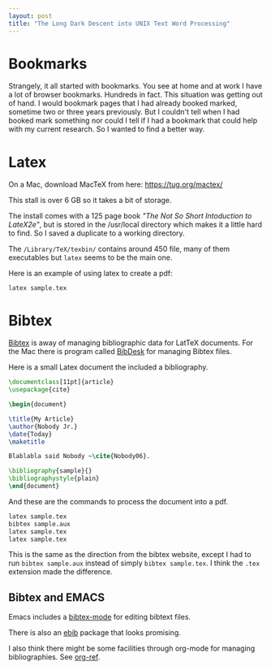```yaml
---
layout: post
title: "The Long Dark Descent into UNIX Text Word Processing"
---
```


# Bookmarks

Strangely, it all started with bookmarks. You see at home and at work
I have a lot of browser bookmarks. Hundreds in fact. This situation
was getting out of hand. I would bookmark pages that I had already
booked marked, sometime two or three years previously. But I couldn't
tell when I had booked mark something nor could I tell if I had a
bookmark that could help with my current research. So I wanted to find
a better way.

# Latex

On a Mac, download MacTeX from here:
https://tug.org/mactex/

This stall is over 6 GB so it takes a bit of storage.

The install comes with a 125 page book _"The Not So Short Intoduction
to LateX2e"_, but is stored in the /usr/local directory which makes it
a little hard to find. So I saved a duplicate to a working directory.

The `/Library/TeX/texbin/` contains around 450 file, many of them
executables but `latex` seems to be the main one. 

Here is an example of using latex to create a pdf:

```
latex sample.tex
```



# Bibtex

[Bibtex](http://www.bibtex.org) is away of managing bibliographic data for LatTeX
documents. For the Mac there is program called
[BibDesk](https://bibdesk.sourceforge.io) for managing Bibtex files.

Here is a small Latex document the included a bibliography.
```latex
\documentclass[11pt]{article}
\usepackage{cite}

\begin{document}

\title{My Article}
\author{Nobody Jr.}
\date{Today}
\maketitle

Blablabla said Nobody ~\cite{Nobody06}.

\bibliography{sample}{}
\bibliographystyle{plain}
\end{document}
```

And these are the commands to process the document into a pdf.

```bash
latex sample.tex 
bibtex sample.aux
latex sample.tex
latex sample.tex
```

This is the same as the direction from the bibtex website, except I
had to run `bibtex sample.aux` instead of simply `bibtex
sample.tex`. I think the `.tex` extension made the difference.



## Bibtex and EMACS

Emacs includes a [bibtex-mode](https://www.emacswiki.org/emacs/BibTeX)
for editing bibtext files.

There is also an [ebib](http://joostkremers.github.io/ebib/) package
that looks promising.

I also think there might be some facilities through org-mode for
managing bibliographies. See
[org-ref](https://github.com/jkitchin/org-ref).
